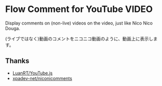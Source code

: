 # Flow Comment for YouTube VIDEO
Display comments on (non-live) videos on the video, just like Nico Nico Douga.

(ライブではなく)動画のコメントをニコニコ動画のように、動画上に表示します。

## Thanks
- [LuanRT/YouTube.js](https://github.com/LuanRT/YouTube.js)
- [xpadev-net/niconicomments](https://github.com/xpadev-net/niconicomments)